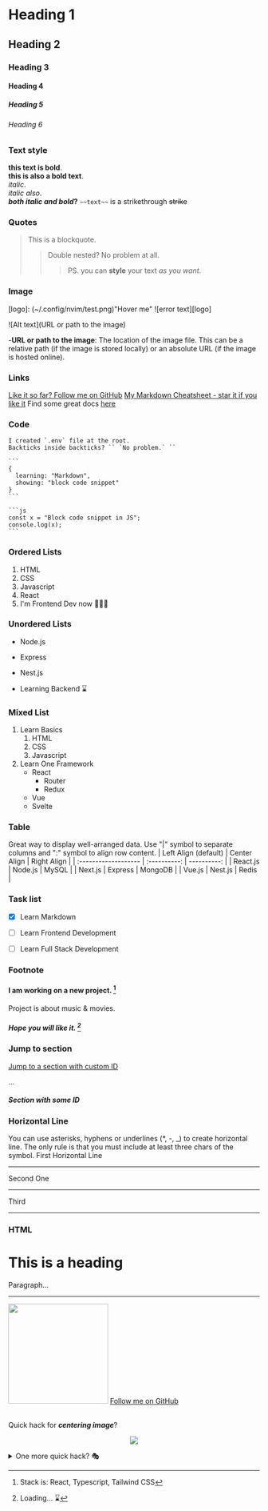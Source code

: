 # Heading 1
## Heading 2
### Heading 3
#### Heading 4
##### Heading 5
###### Heading 6


### Text style
**this text is bold**.  
__this is also a bold text__.  
*italic*.  
_italic also_.  
**_both italic and bold_?**
`~~text~~` is a strikethrough ~~strike~~


### Quotes
> This is a blockquote.
>
> > Double nested? No problem at all.
> > > PS. you can **style** your text _as you want_.


### Image
[logo]: (~/.config/nvim/test.png)"Hover me"
![error text][logo]

![Alt text](URL or path to the image)

-__URL or path to the image__: The location of the image file. This can be a relative path (if the image is stored locally) or an absolute URL (if the image is hosted online).


### Links
[markdown-cheatsheet]: https://github.com/im-luka/markdown-cheatsheet
[docs]: https://github.com/adam-p/markdown-here

[Like it so far? Follow me on GitHub](https://github.com/im-luka)
[My Markdown Cheatsheet - star it if you like it][markdown-cheatsheet]
Find some great docs [here][docs]


### Code
    I created `.env` file at the root.
    Backticks inside backticks? `` `No problem.` ``

    ```
    {
      learning: "Markdown",
      showing: "block code snippet"
    }
    ```

    ```js
    const x = "Block code snippet in JS";
    console.log(x);
    ```

### Ordered Lists
1. HTML
2. CSS
3. Javascript
4. React
5. I'm Frontend Dev now 👨🏼‍🎨


### Unordered Lists
- Node.js
+ Express
* Nest.js
- Learning Backend ⌛️


### Mixed List
1. Learn Basics
   1. HTML
   2. CSS
   3. Javascript
2. Learn One Framework
   - React 
     - Router
     - Redux
   * Vue
   + Svelte


### Table
Great way to display well-arranged data.
Use "|" symbol to separate columns and ":" symbol to align row content.
| Left Align (default) | Center Align | Right Align |
| :------------------- | :----------: | ----------: |
| React.js             | Node.js      | MySQL       |
| Next.js              | Express      | MongoDB     |
| Vue.js               | Nest.js      | Redis       |


### Task list
- [x] Learn Markdown
- [ ] Learn Frontend Development
- [ ] Learn Full Stack Development


### Footnote
#### I am working on a new project. [^1]
[^1]: Stack is: React, Typescript, Tailwind CSS  

Project is about music & movies.

##### Hope you will like it. [^see]
[^see]: Loading... ⌛️


### Jump to section
[Jump to a section with custom ID](#some-id)

...

<a name="some-id" />

##### Section with some ID


### Horizontal Line
You can use asterisks, hyphens or underlines (*, -, _) to create horizontal line.
The only rule is that you must include at least three chars of the symbol.
First Horizontal Line

***

Second One

-----

Third

_________


### HTML
<h1>This is a heading</h1>
<p>Paragraph...</p>

<hr />

<img src="auto-generated-path-to-file-when-you-upload-image" width="200">
<a href="https://github.com/im-luka">Follow me on GitHub</a>

<br />
<br />

<p>Quick hack for <strong><em>centering image</em></strong>?</p>
<p align="center"><img src="auto-generated-path-to-file-when-you-upload-image" /></p>

<details>
  <summary>One more quick hack? 🎭</summary>
  
  → Easy  
  → And simple
</details>



